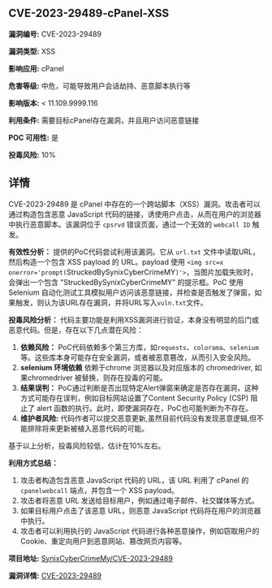## CVE-2023-29489-cPanel-XSS

**漏洞编号:** CVE-2023-29489

**漏洞类型:** XSS

**影响应用:** cPanel

**危害等级:** 中危，可能导致用户会话劫持、恶意脚本执行等

**影响版本:** < 11.109.9999.116

**利用条件:** 需要目标cPanel存在漏洞，并且用户访问恶意链接

**POC 可用性:** 是

**投毒风险:** 10%

## 详情

CVE-2023-29489 是 cPanel 中存在的一个跨站脚本（XSS）漏洞。攻击者可以通过构造包含恶意 JavaScript 代码的链接，诱使用户点击，从而在用户的浏览器中执行恶意脚本。该漏洞位于 `cpsrvd` 错误页面，通过一个无效的 `webcall ID` 触发。

**有效性分析：**
提供的PoC代码尝试利用该漏洞。它从 `url.txt` 文件中读取URL，然后构造一个包含 XSS payload 的 URL。payload 使用 `<img src=x onerror='prompt(`StruckedBySynixCyberCrimeMY`)'>`，当图片加载失败时，会弹出一个包含 "StruckedBySynixCyberCrimeMY" 的提示框。PoC 使用 Selenium 自动化测试工具模拟用户访问该恶意链接，并检查是否触发了弹窗，如果触发，则认为该URL存在漏洞，并将URL写入`vuln.txt`文件。

**投毒风险分析：**
代码主要功能是利用XSS漏洞进行验证，本身没有明显的后门或恶意代码。但是，存在以下几点潜在风险：
1.  **依赖风险：** PoC代码依赖多个第三方库，如`requests`、`colorama`、`selenium`等。这些库本身可能存在安全漏洞，或者被恶意篡改，从而引入安全风险。
2.  **selenium 环境依赖** 依赖于chrome 浏览器以及对应版本的 chromedriver, 如果chromedriver 被替换，则存在投毒的可能。
3.  **结果误判：**  PoC通过判断是否出现特定Alert弹窗来确定是否存在漏洞，这种方式可能存在误判，例如目标网站设置了Content Security Policy (CSP) 阻止了 alert 函数的执行。此时，即使漏洞存在，PoC也可能判断为不存在。
4.  **维护者风险:** 代码作者可以提交恶意更新,虽然目前代码没有发现恶意逻辑,但不能排除将来更新被植入恶意代码的可能。

基于以上分析，投毒风险较低，估计在10%左右。

**利用方式总结：**
1.  攻击者构造包含恶意 JavaScript 代码的 URL，该 URL 利用了 cPanel 的 `cpanelwebcall` 端点，并包含一个 XSS payload。
2.  攻击者将恶意 URL 发送给目标用户，例如通过电子邮件、社交媒体等方式。
3.  如果目标用户点击了该恶意 URL，则恶意 JavaScript 代码将在用户的浏览器中执行。
4.  攻击者可以利用执行的 JavaScript 代码进行各种恶意操作，例如窃取用户的 Cookie、重定向用户到恶意网站、篡改网页内容等。

**项目地址:** [SynixCyberCrimeMy/CVE-2023-29489](https://github.com/SynixCyberCrimeMy/CVE-2023-29489)

**漏洞详情:** [CVE-2023-29489](https://nvd.nist.gov/vuln/detail/CVE-2023-29489)